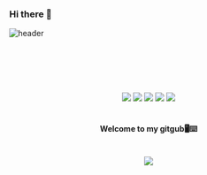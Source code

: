 ### Hi there 👋

<!--
**ChaeyoungYoon/ChaeyoungYoon** is a ✨ _special_ ✨ repository because its `README.md` (this file) appears on your GitHub profile.

Here are some ideas to get you started:

- 🔭 I’m currently working on ...
- 🌱 I’m currently learning ...
- 👯 I’m looking to collaborate on ...
- 🤔 I’m looking for help with ...
- 💬 Ask me about ...
- 📫 How to reach me: ...
- 😄 Pronouns: ...
- ⚡ Fun fact: ...
-->


![header](https://capsule-render.vercel.app/api?type=soft&color=907ed4&height=150&section=header&text=Welcome!&fontColor=d2bfeb&fontSize=70&animation=scaleIn&fontAlignY=52)
<br/>
<br/>
<br/>
<br/>
<br/>
<br/>
<div align="center">
<img src="https://img.shields.io/badge/python-3670A0?style=for-the-badge&logo=python&logoColor=ffdd54">
<img src="https://img.shields.io/badge/c-%2300599C.svg?style=for-the-badge&logo=c&logoColor=white">
<img src="https://img.shields.io/badge/java-%23ED8B00.svg?style=for-the-badge&logo=openjdk&logoColor=white">
<img src="https://img.shields.io/badge/html5-%23E34F26.svg?style=for-the-badge&logo=html5&logoColor=white">
<img src="https://img.shields.io/badge/mysql-%2300f.svg?style=for-the-badge&logo=mysql&logoColor=white">


<br/>
<br/>
 
#### Welcome to my gitgub🖥️⌨️ 
 
<br/>

<img src="https://github-readme-stats.vercel.app/api?username=ChaeyoungYoon&show_icons=true&theme=buefy">
</div>
